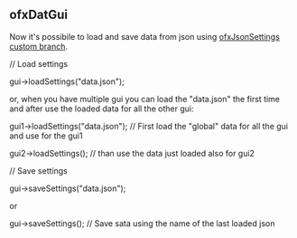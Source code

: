 ## ofxDatGui

Now it's possibile to load and save data from json using [ofxJsonSettings custom branch](https://github.com/mauro-ferrario/ofxJsonSettings).

// Load settings

gui->loadSettings("data.json");

or, when you have multiple gui you can load the "data.json" the first time and after use the loaded data for all the other gui:

gui1->loadSettings("data.json"); // First load the "global" data for all the gui and use for the gui1

gui2->loadSettings(); // than use the data just loaded also for gui2


// Save settings

gui->saveSettings("data.json");

or

gui->saveSettings(); // Save sata using the name of the last loaded json
